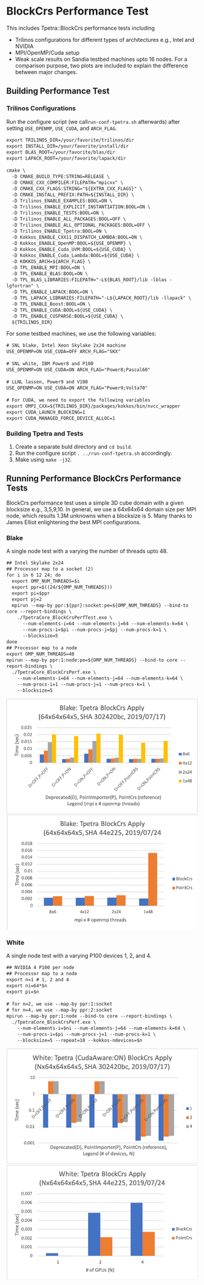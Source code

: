 # BlockCrs Performance Test

This includes Tpetra::BlockCrs performance tests including
 * Trilinos configurations for different types of architectures e.g., Intel and NVIDIA
 * MPI/OpenMP/Cuda setup
 * Weak scale results on Sandia testbed machines upto 16 nodes.
For a comparison purpose, two plots are included to explain the difference
between major changes.

## Building Performance Test

### Trilinos Configurations

Run the configure script (we call``run-conf-tpetra.sh`` afterwards) after
setting ``USE_OPENMP``, ``USE_CUDA``, and ``ARCH_FLAG``.
```
export TRILINOS_DIR=/your/favorite/trilinos/dir
export INSTALL_DIR=/your/favorite/install/dir
export BLAS_ROOT=/your/favorite/blas/dir
export LAPACK_ROOT=/your/favorite/lapack/dir

cmake \
  -D CMAKE_BUILD_TYPE:STRING=RELEASE \
  -D CMAKE_CXX_COMPILER:FILEPATH="mpicxx" \
  -D CMAKE_CXX_FLAGS:STRING="${EXTRA_CXX_FLAGS}" \
  -D CMAKE_INSTALL_PREFIX:PATH=${INSTALL_DIR} \
  -D Trilinos_ENABLE_EXAMPLES:BOOL=ON \
  -D Trilinos_ENABLE_EXPLICIT_INSTANTIATION:BOOL=ON \
  -D Trilinos_ENABLE_TESTS:BOOL=ON \
  -D Trilinos_ENABLE_ALL_PACKAGES:BOOL=OFF \
  -D Trilinos_ENABLE_ALL_OPTIONAL_PACKAGES:BOOL=OFF \
  -D Trilinos_ENABLE_Tpetra:BOOL=ON \
  -D Kokkos_ENABLE_CXX11_DISPATCH_LAMBDA:BOOL=ON \  
  -D Kokkos_ENABLE_OpenMP:BOOL=${USE_OPENMP} \
  -D Kokkos_ENABLE_Cuda_UVM:BOOL=${USE_CUDA} \
  -D Kokkos_ENABLE_Cuda_Lambda:BOOL=${USE_CUDA} \
  -D KOKKOS_ARCH=${ARCH_FLAG} \
  -D TPL_ENABLE_MPI:BOOL=ON \
  -D TPL_ENABLE_BLAS:BOOL=ON \
  -D TPL_BLAS_LIBRARIES:FILEPATH="-L${BLAS_ROOT}/lib -lblas -lgfortran" \
  -D TPL_ENABLE_LAPACK:BOOL=ON \
  -D TPL_LAPACK_LIBRARIES:FILEPATH="-L${LAPACK_ROOT}/lib -llapack" \
  -D TPL_ENABLE_Boost:BOOL=ON \
  -D TPL_ENABLE_CUDA:BOOL=${USE_CUDA} \
  -D TPL_ENABLE_CUSPARSE:BOOL=${USE_CUDA} \
  ${TRILINOS_DIR} 
```

For some testbed machines, we use the following variables:
```
# SNL blake, Intel Xeon Skylake 2x24 machine 
USE_OPENMP=ON USE_CUDA=OFF ARCH_FLAG="SKX"

# SNL white, IBM Power8 and P100
USE_OPENMP=ON USE_CUDA=ON ARCH_FLAG="Power8;Pascal60"

# LLNL lassen, Power9 and V100
USE_OPENMP=ON USE_CUDA=ON ARCH_FLAG="Power9;Volta70"

# For CUDA, we need to export the following variables
export OMPI_CXX=${TRILINOS_DIR}/packages/kokkos/bin/nvcc_wrapper
export CUDA_LAUNCH_BLOCKING=1
export CUDA_MANAGED_FORCE_DEVICE_ALLOC=1
```

### Building Tpetra and Tests

1. Create a separate buld directory and ``cd build``.
2. Run the configure script ``. ../run-conf-tpetra.sh`` accordingly.
3. Make using ``make -j32``. 

## Running Performance BlockCrs Performance Tests

BlockCrs performance test uses a simple 3D cube domain with a given
blocksize e.g., 3,5,9,10. In general, we use a 64x64x64 domain size
per MPI node, which results 1.3M unknowns when a blocksize is 5.
Many thanks to James Elliot enlightening the best MPI configurations.

### Blake

A single node test with a varying the number of threads upto 48.
```
## Intel Skylake 2x24 
## Processor map to a socket (2)
for i in 6 12 24; do
  export OMP_NUM_THREADS=$i
  export ppr=$((24/${OMP_NUM_THREADS})) 
  export pi=$ppr
  export pj=2
  mpirun --map-by ppr:${ppr}:socket:pe=${OMP_NUM_THREADS} --bind-to core --report-bindings \
    ./TpetraCore_BlockCrsPerfTest.exe \
      --num-elements-i=64 --num-elements-j=64 --num-elements-k=64 \
      --num-procs-i=$pi --num-procs-j=$pj --num-procs-k=1 \
      --blocksize=5 
done
## Processor map to a node
export OMP_NUM_THREADS=48
mpirun --map-by ppr:1:node:pe=${OMP_NUM_THREADS} --bind-to core --report-bindings \
  ./TpetraCore_BlockCrsPerf.exe \
    --num-elements-i=64 --num-elements-j=64 --num-elements-k=64 \
    --num-procs-i=1 --num-procs-j=1 --num-procs-k=1 \
    --blocksize=5 
```

![Blake-SingleNode](blake-blockcrs-64x64x64x5-sha-302420bc.png)
![Blake-SingleNode](blake-blockcrs-64x64x64x5-sha-44e225.png)

### White

A single node test with a varying P100 devices 1, 2, and 4.
```
## NVIDIA 4 P100 per node 
## Processor map to a node
export n=1 # 1, 2 and 4
export ni=64*$n
export pi=$n

# for n=2, we use --map-by ppr:1:socket
# for n=4, we use --map-by ppr:2:socket
mpirun --map-by ppr:1:node --bind-to core --report-bindings \
  ./TpetraCore_BlockCrsPerf.exe \
    --num-elements-i=$ni --num-elements-j=64 --num-elements-k=64 \
    --num-procs-i=$pi --num-procs-j=1 --num-procs-k=1 \
    --blocksize=5 --repeat=10 --kokkos-ndevices=$n 
```

![White-SingleNode](white-blockcrs-64x64x64x5-sha-302420bc.png)
![White-SingleNode](white-blockcrs-64x64x64x5-sha-44e225.png)


